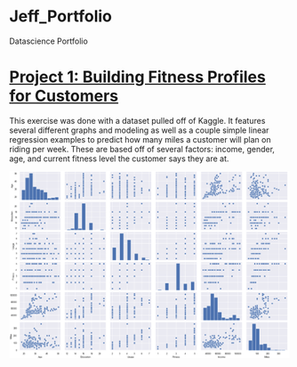 # Jeff_Portfolio
Datascience Portfolio

# [Project 1: Building Fitness Profiles for Customers](https://github.com/jeffbarrecchia/Fitness_Profile_Project)

This exercise was done with a dataset pulled off of Kaggle. It features several different graphs and modeling
as well as a couple simple linear regression examples to predict how many miles a customer will plan on riding
per week. These are based off of several factors: income, gender, age, and current fitness level the customer
says they are at.

![](/images/pairplot.png)
